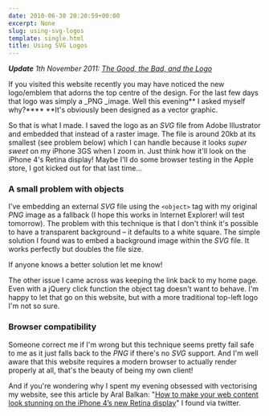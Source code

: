 ```yaml
---
date: 2010-06-30 20:20:59+00:00
excerpt: None
slug: using-svg-logos
template: single.html
title: Using SVG Logos
---
```


_***Update*** 1th November 2011: [The Good, the Bad, and the Logo](/2011/11/11/the-good-the-bad-and-the-logo/)_

If you visited this website recently you may have noticed the new logo/emblem that adorns the top centre of the design. For the last few days that logo was simply a _PNG _image. Well this evening** I asked myself why?**** **It's obviously been designed as a vector graphic.

So that is what I made. I saved the logo as an _SVG_ file from Adobe Illustrator and embedded that instead of a raster image. The file is around 20kb at its smallest (see problem below) which I can handle because it looks _super sweet_ on my iPhone 3GS when I zoom in. Just think how it'll look on the iPhone 4's Retina display! Maybe I'll do some browser testing in the Apple store, I got kicked out for that last time...


### A small problem with objects


I've embedding an external _SVG_ file using the `<object>` tag with my original _PNG_ image as a fallback (I hope this works in Internet Explorer! will test tomorrow). The problem with this technique is that I don't think it's possible to have a transparent background – it defaults to a white square. The simple solution I found was to embed a background image within the _SVG_ file. It works perfectly but doubles the file size.

If anyone knows a better solution let me know!

The other issue I came across was keeping the link back to my home page. Even with a jQuery click function the object tag doesn't want to behave. I'm happy to let that go on this website, but with a more traditional top-left logo I'm not so sure.


### Browser compatibility


Someone correct me if I'm wrong but this technique seems pretty fail safe to me as it just falls back to the _PNG_ if there's no _SVG_ support. And I'm well aware that this website requires a modern browser to actually render properly at all, that's the beauty of being my own client!

And if you're wondering why I spent my evening obsessed with vectorising my website, see this article by Aral Balkan: "[How to make your web content look stunning on the iPhone 4’s new Retina display](http://aralbalkan.com/3331)" I found via twitter.
